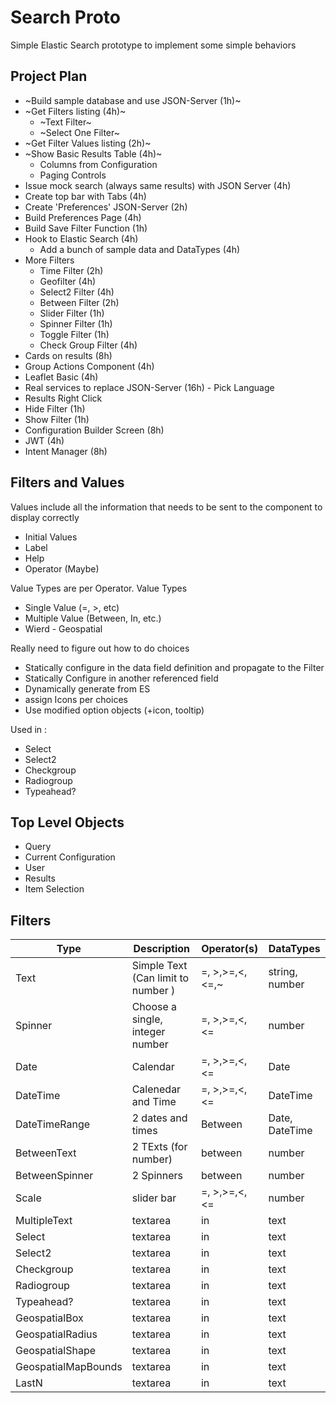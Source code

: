 # Search Proto
Simple Elastic Search prototype to implement some simple behaviors

## Project Plan

* ~Build sample database and use JSON-Server (1h)~
* ~Get Filters listing (4h)~
    * ~Text Filter~
    * ~Select One Filter~
* ~Get Filter Values listing (2h)~
* ~Show Basic Results Table  (4h)~
    * Columns from Configuration
    * Paging Controls 
* Issue mock search (always same results) with JSON Server (4h)
* Create top bar with Tabs (4h)
* Create 'Preferences' JSON-Server (2h)
* Build Preferences Page (4h)
* Build Save Filter Function (1h)
* Hook to Elastic Search (4h)
    * Add a bunch of sample data and DataTypes (4h)
* More Filters
    * Time Filter (2h)
    * Geofilter (4h)
    * Select2 Filter (4h)
    * Between Filter (2h)
    * Slider Filter (1h)
    * Spinner Filter (1h)
    * Toggle Filter (1h)
    * Check Group Filter (4h)
* Cards on results (8h)
* Group Actions Component (4h)
* Leaflet Basic (4h)
* Real services to replace JSON-Server (16h) - Pick Language
* Results Right Click
* Hide Filter (1h)
* Show Filter (1h)
* Configuration Builder Screen (8h)
* JWT (4h)
* Intent Manager (8h)

## Filters and Values

Values include all the information that needs to be sent to the component to display correctly
* Initial Values
* Label
* Help
* Operator (Maybe)

Value Types are per Operator. 
Value Types
* Single Value (=, >, etc)
* Multiple Value (Between, In, etc.)
* Wierd - Geospatial

Really need to figure out how to do choices
* Statically configure in the data field definition and propagate to the Filter
* Statically Configure in another referenced field
* Dynamically generate from ES
* assign Icons per choices
* Use modified option objects (+icon, tooltip)

Used in :
* Select
* Select2
* Checkgroup
* Radiogroup
* Typeahead?

## Top Level Objects

* Query
* Current Configuration
* User
* Results
* Item Selection

## Filters

| Type          | Description                       | Operator(s)       | DataTypes         |
|---------------|-----------------------------------|-------------------|-------------------|
| Text          | Simple Text (Can limit to number )| =, >,>=,<, <=,~   | string, number    |
| Spinner       | Choose a single, integer number   | =, >,>=,<, <=     | number            |
| Date          | Calendar                          | =, >,>=,<, <=     | Date              |
| DateTime      | Calenedar and Time                | =, >,>=,<, <=     | DateTime          |
| DateTimeRange | 2 dates and times                 | Between           | Date, DateTime    |
| BetweenText   | 2 TExts (for number)              | between           | number            |
| BetweenSpinner| 2 Spinners                        | between           | number            |
| Scale         | slider bar                        | =, >,>=,<, <=     | number            |
| MultipleText  | textarea                          | in                | text              |
| Select        | textarea                          | in                | text              |
| Select2       | textarea                          | in                | text              |
| Checkgroup    | textarea                          | in                | text              |
| Radiogroup    | textarea                          | in                | text              |
| Typeahead?    | textarea                          | in                | text              |
| GeospatialBox | textarea                          | in                | text              |
| GeospatialRadius| textarea                          | in                | text              |
| GeospatialShape| textarea                          | in                | text              |
| GeospatialMapBounds| textarea                          | in                | text              |
| LastN         | textarea                          | in                | text              |

